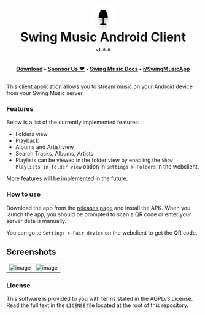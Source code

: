 <div align="center" style="display: flex; justify-content: center; align-items: center;">
  <img class="lo" src='.github/images/logo-fill.light.svg' style="height: 4rem">
</div>
<div align="center" style="font-size: 2rem"><b>Swing Music Android Client</b></div>

<div align="center"><b><sub><code>v1.0.0</code></sub></b></div>

**<div align="center" style="padding-top: 1.25rem">[Download](https://github.com/swingmx/android/releases) • <a href="https://github.com/sponsors/swingmx" target="_blank">Sponsor Us ❤️</a> • [Swing Music Docs](https://swingmx.com/guide/introduction.html) • [r/SwingMusicApp](https://www.reddit.com/r/SwingMusicApp)</div>**

##

This client application allows you to stream music on your Android device from your Swing Music server.

### Features

Below is a list of the currently implemented features:

- Folders view
- Playback
- Albums and Artist view
- Search Tracks, Albums, Artists
- Playlists can be viewed in the folder view by enabling the `Show Playlists in folder view` option in `Settings > Folders` in the webclient.

More features will be implemented in the future.

### How to use

Download the app from the [releases page](https://github.com/swingmx/android/releases) and install the APK. When you launch the app, you should be prompted to scan a QR code or enter your server details manually.

You can go to `Settings > Pair device` on the webclient to get the QR code.

## Screenshots

<table>
  <tr>
    <td>
      <img src="https://github.com/swingmx/android/assets/54077752/0344f6f9-dd70-4a4f-adf9-2a883758af28" width="320" alt="image" />
    </td>
    <td>
      <img src="https://github.com/swingmx/android/assets/54077752/59649546-295b-4e40-8e3e-8e03dd1f7dd7" width="320" alt="image" />
    </td>
  </tr>
<!--   
  <tr>
    <td>
      <img src="https://github.com/swingmx/android/assets/54077752/de0abb9d-95ed-4e2f-91ff-20dbf5288809" width="320" alt="image" />
    </td>
    <td>
      <img src="" width="320" alt="" />
    </td>
  </tr> -->
</table>

<!-- [![wakatime](https://wakatime.com/badge/user/99206146-a1fc-4be5-adc8-c2351f27ecef/project/018e7aae-f9e9-42e9-99e1-fc381580884d.svg)](https://wakatime.com/badge/user/99206146-a1fc-4be5-adc8-c2351f27ecef/project/018e7aae-f9e9-42e9-99e1-fc381580884d) -->

### License

This software is provided to you with terms stated in the AGPLv3 License. Read the full text in the `LICENSE` file located at the root of this repository.
